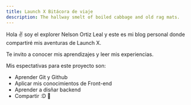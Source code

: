 ```yaml
---
title: Launch X Bitácora de viaje
description: The hallway smelt of boiled cabbage and old rag mats.
---
```


Hola ✌️  soy el explorer Nelson Ortiz Leal y este es mi blog personal donde compartiré mis aventuras de Launch X.

Te invito a conocer mis aprendizajes y leer mis experiencias.

Mis espectativas para este proyecto son:

- Aprender Git y Github
- Aplicar mis conocimientos de Front-end
- Aprender a disñar backend
- Compartir :D
🚀
